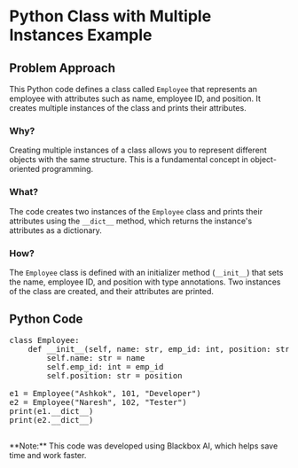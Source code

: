 # Python Class with Multiple Instances Example

<div class="content">

## Problem Approach

This Python code defines a class called `Employee` that represents an employee with attributes such as name, employee ID, and position. It creates multiple instances of the class and prints their attributes.

### Why?

Creating multiple instances of a class allows you to represent different objects with the same structure. This is a fundamental concept in object-oriented programming.

### What?

The code creates two instances of the `Employee` class and prints their attributes using the `__dict__` method, which returns the instance's attributes as a dictionary.

### How?

The `Employee` class is defined with an initializer method (`__init__`) that sets the name, employee ID, and position with type annotations. Two instances of the class are created, and their attributes are printed.

</div>

## Python Code

<pre>class Employee:
    def __init__(self, name: str, emp_id: int, position: str) -> None:
        self.name: str = name
        self.emp_id: int = emp_id
        self.position: str = position

e1 = Employee("Ashkok", 101, "Developer")
e2 = Employee("Naresh", 102, "Tester")
print(e1.__dict__)
print(e2.__dict__)
    </pre>

<div class="note">**Note:** This code was developed using Blackbox AI, which helps save time and work faster.</div>